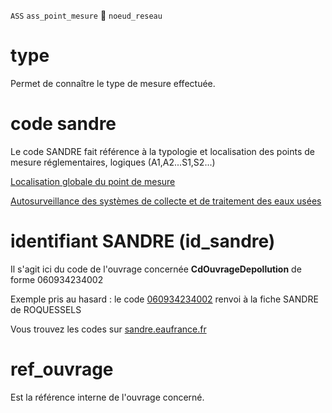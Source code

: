 `ASS` `ass_point_mesure` :link: `noeud_reseau`

# type
Permet de connaître le type de mesure effectuée.

# code sandre
Le code SANDRE fait référence à la typologie et localisation des points de mesure réglementaires, logiques (A1,A2...S1,S2...)

[Localisation globale du point de mesure](http://id.eaufrance.fr/nsa/47)

[Autosurveillance des systèmes de collecte et de traitement des eaux usées](https://www.sandre.eaufrance.fr/notice-doc/autosurveillance-des-syst%C3%A8mes-de-collecte-et-de-traitement-des-eaux-us%C3%A9es-0) 

# identifiant SANDRE (id_sandre)

Il s'agit ici du code de l'ouvrage concernée **CdOuvrageDepollution** de forme 060934234002

Exemple pris au hasard :
le code [060934234002](http://id.eaufrance.fr/SysTraitementEauxUsees/060934234002) renvoi à la fiche SANDRE de ROQUESSELS

Vous trouvez les codes sur [sandre.eaufrance.fr](https://www.sandre.eaufrance.fr/Rechercher-une-donnee-d-un-jeu?keyword=&ss_item_code=&ss_lbref_sandre=Syst%C2%8Ame+de+traitement+d%27eaux+us%C3%A9es&ss_statut_sandre=Valid%C3%A9&sm_field_pc_cdcassubstancechimiq=&ds_dt_crea_sandre_op=%3D&ds_dt_crea_sandre%5Bvalue%5D%5Bdate%5D=&ds_dt_crea_sandre%5Bmin%5D=&ds_dt_crea_sandre%5Bmax%5D=&sm_field_par_choice_parametre_label=&im_field_type_dc=&sm_field_annee_fin_dc=&im_field_emprise_admin_dc=&im_field_fam_param_dc=&im_field_milieu_dc=&im_field_support_dc=&im_field_dc_typerdd=&sm_field_finalite_dc=&sm_field_dc_anneefinrdd=&im_field_apt_cdthemetaxon=&sm_field_dc_bassinreference=&sm_field_apt_cdalternatif=&im_field_dc_departementrdd=&im_field_tax_cdthemetaxon=&im_field_dc_typomilieurss=&sm_field_tax_cdalternatif=&sm_field_dc_descriptionfinaliter=&sm_field_met_nomintmethode=&sm_field_par_cdmethode_label=)

# ref_ouvrage
Est la référence interne de l'ouvrage concerné.
